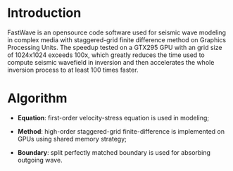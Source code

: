 # Introduction #
FastWave is an opensource code software used for seismic wave modeling in complex media with staggered-grid finite difference method on Graphics Processing Units. The speedup tested on a GTX295 GPU with an grid size of 1024x1024 exceeds 100x, which greatly reduces the time used to compute seismic wavefield in inversion and then accelerates the whole inversion process to at least 100 times faster.

# Algorithm #
  * **Equation**: first-order velocity-stress equation is used in modeling;

  * **Method**: high-order staggered-grid finite-difference is implemented on GPUs using shared memory strategy;

  * **Boundary**: split perfectly matched boundary is used for absorbing outgoing wave.


